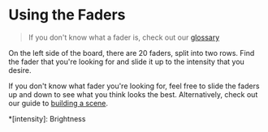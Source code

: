 # Using the Faders

> If you don't know what a fader is, check out our [glossary](../Glossary/index.md)

On the left side of the board, there are 20 faders, split into two rows. 
Find the fader that you're looking for and slide it up to the intensity that you desire. 

If you don't know what fader you're looking for, feel free to slide the faders up and down to see what you think looks the best.
Alternatively, check out our guide to [building a scene](index.md).

*[intensity]: Brightness